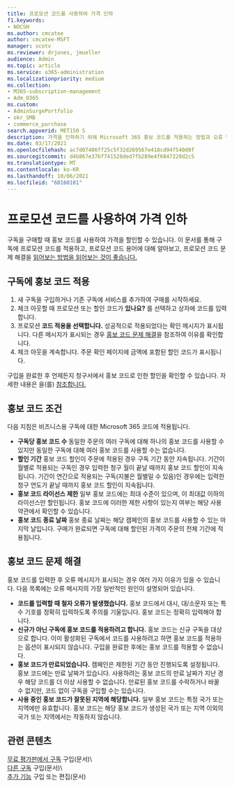 ```yaml
---
title: 프로모션 코드를 사용하여 가격 인하
f1.keywords:
- NOCSH
ms.author: cmcatee
author: cmcatee-MSFT
manager: scotv
ms.reviewer: drjones, jmueller
audience: Admin
ms.topic: article
ms.service: o365-administration
ms.localizationpriority: medium
ms.collection:
- M365-subscription-management
- Adm_O365
ms.custom:
- AdminSurgePortfolio
- okr_SMB
- commerce_purchase
search.appverid: MET150 S
description: 가격을 인하하기 위해 Microsoft 365 홍보 코드를 적용하는 방법과 오류 발생 시 홍보 코드 문제를 해결하는 방법을 배워야 합니다.
ms.date: 03/17/2021
ms.openlocfilehash: ac7d07406ff25c5f32d269567e418cd94f540d0f
ms.sourcegitcommit: d4b867e37bf741528ded7fb289e4f6847228d2c5
ms.translationtype: MT
ms.contentlocale: ko-KR
ms.lasthandoff: 10/06/2021
ms.locfileid: "60160101"
---
```

# <a name="use-your-promo-code-to-reduce-price"></a>프로모션 코드를 사용하여 가격 인하

구독을 구매할 때 홍보 코드를 사용하여 가격을 할인할 수 있습니다. 이 문서를 통해 구독에 프로모션 코드를 적용하고, 프로모션 코드 [](#promo-code-terms)용어에 대해 알아보고, 프로모션 코드 문제 해결을 [읽어보는 방법을 읽어보는 것이 좋습니다.](#troubleshooting-promo-codes)
  
## <a name="apply-a-promo-code-to-your-subscription"></a>구독에 홍보 코드 적용

1. 새 구독을 구입하거나 기존 구독에 서비스를 추가하여 구매를 시작하세요.
2. 체크 아웃할 때 프로모션 또는 할인 코드가 **있나요?** 를 선택하고 상자에 코드를 입력합니다.
3. 프로모션 **코드 적용을 선택합니다.** 성공적으로 적용되었다는 확인 메시지가 표시됩니다. 다른 메시지가 표시되는 경우 [홍보 코드 문제 해결](#troubleshooting-promo-codes)을 참조하여 이유를 확인합니다.
4. 체크 아웃을 계속합니다. 주문 확인 페이지에 금액에 포함된 할인 코드가 표시됩니다.

구입을 완료한 후 언제든지 청구서에서 홍보 코드로 인한 할인을 확인할 수 있습니다. 자세한 내용은 을(를) [참조합니다.](billing-and-payments/view-your-bill-or-invoice.md)
  
## <a name="promo-code-terms"></a>홍보 코드 조건

다음 지침은 비즈니스용 구독에 대한 Microsoft 365 코드에 적용됩니다.
  
- **구독당 홍보 코드 수** 동일한 주문의 여러 구독에 대해 하나의 홍보 코드를 사용할 수 있지만 동일한 구독에 대해 여러 홍보 코드를 사용할 수는 없습니다.
- **할인 기간** 홍보 코드 할인이 주문에 적용된 경우 구독 기간 동안 지속됩니다. 기간이 월별로 적용되는 구독인 경우 입력한 청구 월이 끝날 때까지 홍보 코드 할인이 지속됩니다. 기간이 연간으로 적용되는 구독(지불은 월별일 수 있음)인 경우에는 입력한 청구 연도가 끝날 때까지 홍보 코드 할인이 지속됩니다.
- **홍보 코드 라이선스 제한** 일부 홍보 코드에는 최대 수준이 있으며, 이 최대값 이하의 라이선스만 할인됩니다. 홍보 코드에 이러한 제한 사항이 있는지 여부는 해당 사용 약관에서 확인할 수 있습니다.
- **홍보 코드 종료 날짜** 홍보 종료 날짜는 해당 캠페인의 홍보 코드를 사용할 수 있는 마지막 날입니다. 구매가 완료되면 구독에 대해 할인된 가격이 주문의 전체 기간에 적용됩니다.

## <a name="troubleshooting-promo-codes"></a>홍보 코드 문제 해결

홍보 코드를 입력한 후 오류 메시지가 표시되는 경우 여러 가지 이유가 있을 수 있습니다. 다음 목록에는 오류 메시지의 가장 일반적인 원인이 설명되어 있습니다.
  
- **코드를 입력할 때 철자 오류가 발생했습니다.** 홍보 코드에서 대시, 대/소문자 또는 특수 기호를 정확히 입력하도록 주의를 기울입니다. 홍보 코드는 정확히 입력해야 합니다.
- **신규가 아닌 구독에 홍보 코드를 적용하려고 합니다.** 홍보 코드는 신규 구독을 대상으로 합니다. 이미 활성화된 구독에서 코드를 사용하려고 하면 홍보 코드를 적용하는 옵션이 표시되지 않습니다. 구입을 완료한 후에는 홍보 코드를 적용할 수 없습니다.
- **홍보 코드가 만료되었습니다.** 캠페인은 제한된 기간 동안 진행되도록 설정됩니다. 홍보 코드에는 만료 날짜가 있습니다. 사용하려는 홍보 코드의 만료 날짜가 지난 경우 해당 코드를 더 이상 사용할 수 없습니다. 만료된 홍보 코드를 수락하거나 바꿀 수 없지만, 코드 없이 구독을 구입할 수는 있습니다.
- **사용 중인 홍보 코드가 잘못된 지역에 해당합니다.** 일부 홍보 코드는 특정 국가 또는 지역에만 유효합니다. 홍보 코드는 해당 홍보 코드가 생성된 국가 또는 지역 이외의 국가 또는 지역에서는 작동하지 않습니다.
  
## <a name="related-content"></a>관련 콘텐츠

[무료 평가판에서 구독](./try-or-buy-microsoft-365.md) 구입(문서)\  
[다른 구독](./try-or-buy-microsoft-365.md) 구입(문서)\  
[추가 기능](buy-or-edit-an-add-on.md) 구입 또는 편집(문서)
